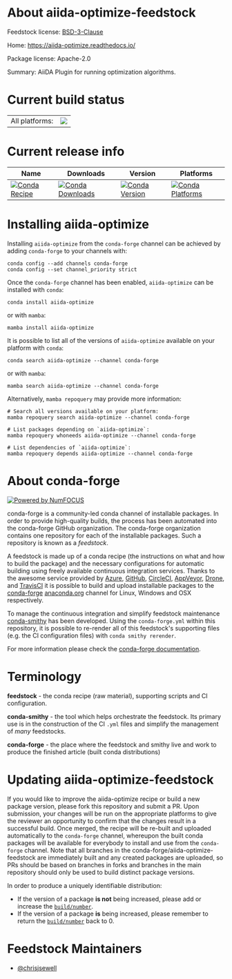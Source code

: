 About aiida-optimize-feedstock
==============================

Feedstock license: [BSD-3-Clause](https://github.com/conda-forge/aiida-optimize-feedstock/blob/main/LICENSE.txt)

Home: https://aiida-optimize.readthedocs.io/

Package license: Apache-2.0

Summary: AiiDA Plugin for running optimization algorithms.

Current build status
====================


<table><tr><td>All platforms:</td>
    <td>
      <a href="https://dev.azure.com/conda-forge/feedstock-builds/_build/latest?definitionId=19013&branchName=main">
        <img src="https://dev.azure.com/conda-forge/feedstock-builds/_apis/build/status/aiida-optimize-feedstock?branchName=main">
      </a>
    </td>
  </tr>
</table>

Current release info
====================

| Name | Downloads | Version | Platforms |
| --- | --- | --- | --- |
| [![Conda Recipe](https://img.shields.io/badge/recipe-aiida--optimize-green.svg)](https://anaconda.org/conda-forge/aiida-optimize) | [![Conda Downloads](https://img.shields.io/conda/dn/conda-forge/aiida-optimize.svg)](https://anaconda.org/conda-forge/aiida-optimize) | [![Conda Version](https://img.shields.io/conda/vn/conda-forge/aiida-optimize.svg)](https://anaconda.org/conda-forge/aiida-optimize) | [![Conda Platforms](https://img.shields.io/conda/pn/conda-forge/aiida-optimize.svg)](https://anaconda.org/conda-forge/aiida-optimize) |

Installing aiida-optimize
=========================

Installing `aiida-optimize` from the `conda-forge` channel can be achieved by adding `conda-forge` to your channels with:

```
conda config --add channels conda-forge
conda config --set channel_priority strict
```

Once the `conda-forge` channel has been enabled, `aiida-optimize` can be installed with `conda`:

```
conda install aiida-optimize
```

or with `mamba`:

```
mamba install aiida-optimize
```

It is possible to list all of the versions of `aiida-optimize` available on your platform with `conda`:

```
conda search aiida-optimize --channel conda-forge
```

or with `mamba`:

```
mamba search aiida-optimize --channel conda-forge
```

Alternatively, `mamba repoquery` may provide more information:

```
# Search all versions available on your platform:
mamba repoquery search aiida-optimize --channel conda-forge

# List packages depending on `aiida-optimize`:
mamba repoquery whoneeds aiida-optimize --channel conda-forge

# List dependencies of `aiida-optimize`:
mamba repoquery depends aiida-optimize --channel conda-forge
```


About conda-forge
=================

[![Powered by
NumFOCUS](https://img.shields.io/badge/powered%20by-NumFOCUS-orange.svg?style=flat&colorA=E1523D&colorB=007D8A)](https://numfocus.org)

conda-forge is a community-led conda channel of installable packages.
In order to provide high-quality builds, the process has been automated into the
conda-forge GitHub organization. The conda-forge organization contains one repository
for each of the installable packages. Such a repository is known as a *feedstock*.

A feedstock is made up of a conda recipe (the instructions on what and how to build
the package) and the necessary configurations for automatic building using freely
available continuous integration services. Thanks to the awesome service provided by
[Azure](https://azure.microsoft.com/en-us/services/devops/), [GitHub](https://github.com/),
[CircleCI](https://circleci.com/), [AppVeyor](https://www.appveyor.com/),
[Drone](https://cloud.drone.io/welcome), and [TravisCI](https://travis-ci.com/)
it is possible to build and upload installable packages to the
[conda-forge](https://anaconda.org/conda-forge) [anaconda.org](https://anaconda.org/)
channel for Linux, Windows and OSX respectively.

To manage the continuous integration and simplify feedstock maintenance
[conda-smithy](https://github.com/conda-forge/conda-smithy) has been developed.
Using the ``conda-forge.yml`` within this repository, it is possible to re-render all of
this feedstock's supporting files (e.g. the CI configuration files) with ``conda smithy rerender``.

For more information please check the [conda-forge documentation](https://conda-forge.org/docs/).

Terminology
===========

**feedstock** - the conda recipe (raw material), supporting scripts and CI configuration.

**conda-smithy** - the tool which helps orchestrate the feedstock.
                   Its primary use is in the construction of the CI ``.yml`` files
                   and simplify the management of *many* feedstocks.

**conda-forge** - the place where the feedstock and smithy live and work to
                  produce the finished article (built conda distributions)


Updating aiida-optimize-feedstock
=================================

If you would like to improve the aiida-optimize recipe or build a new
package version, please fork this repository and submit a PR. Upon submission,
your changes will be run on the appropriate platforms to give the reviewer an
opportunity to confirm that the changes result in a successful build. Once
merged, the recipe will be re-built and uploaded automatically to the
`conda-forge` channel, whereupon the built conda packages will be available for
everybody to install and use from the `conda-forge` channel.
Note that all branches in the conda-forge/aiida-optimize-feedstock are
immediately built and any created packages are uploaded, so PRs should be based
on branches in forks and branches in the main repository should only be used to
build distinct package versions.

In order to produce a uniquely identifiable distribution:
 * If the version of a package **is not** being increased, please add or increase
   the [``build/number``](https://docs.conda.io/projects/conda-build/en/latest/resources/define-metadata.html#build-number-and-string).
 * If the version of a package **is** being increased, please remember to return
   the [``build/number``](https://docs.conda.io/projects/conda-build/en/latest/resources/define-metadata.html#build-number-and-string)
   back to 0.

Feedstock Maintainers
=====================

* [@chrisjsewell](https://github.com/chrisjsewell/)

